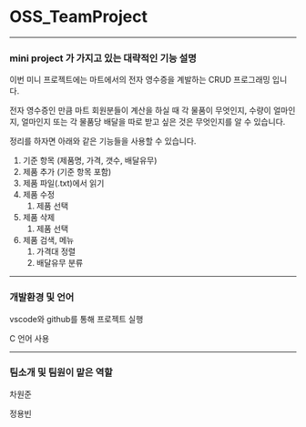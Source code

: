 # OSS_TeamProject

___
### mini project 가 가지고 있는 대략적인 기능 설명

이번 미니 프로젝트에는 마트에서의 전자 영수증을 계발하는 CRUD 프로그래밍 입니다.

전자 영수증인 만큼 마트 회원분들이 계산을 하실 때 각 물품이 무엇인지, 수량이 얼마인지, 얼마인지 또는 각 물품당 배달을 따로 받고 싶은 것은 무엇인지를 알 수 있습니다.

정리를 하자면 아래와 같은 기능들을 사용할 수 있습니다.

1. 기준 항목 (제품명, 가격, 갯수, 배달유무)
1. 제품 추가 (기준 항목 포함)
1. 제품 파일(.txt)에서 읽기
1. 제품 수정
    1. 제품 선택
1. 제품 삭제
    1. 제품 선택
1. 제품 검색, 메뉴
    1. 가격대 정렬
    1. 배달유무 분류

___
### 개발환경 및 언어

vscode와 github를 통해 프로젝트 실행

C 언어 사용
___
### 팀소개 및 팀원이 맡은 역할

차원준

정용빈
